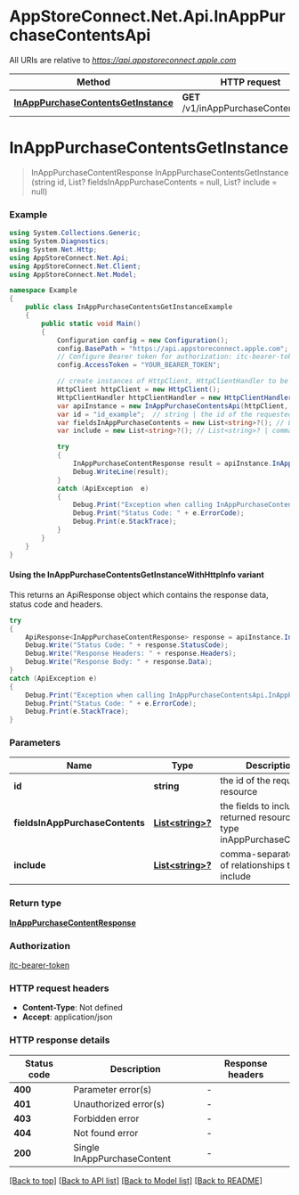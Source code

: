 # AppStoreConnect.Net.Api.InAppPurchaseContentsApi

All URIs are relative to *https://api.appstoreconnect.apple.com*

| Method | HTTP request | Description |
|--------|--------------|-------------|
| [**InAppPurchaseContentsGetInstance**](InAppPurchaseContentsApi.md#inapppurchasecontentsgetinstance) | **GET** /v1/inAppPurchaseContents/{id} |  |

<a id="inapppurchasecontentsgetinstance"></a>
# **InAppPurchaseContentsGetInstance**
> InAppPurchaseContentResponse InAppPurchaseContentsGetInstance (string id, List<string>? fieldsInAppPurchaseContents = null, List<string>? include = null)



### Example
```csharp
using System.Collections.Generic;
using System.Diagnostics;
using System.Net.Http;
using AppStoreConnect.Net.Api;
using AppStoreConnect.Net.Client;
using AppStoreConnect.Net.Model;

namespace Example
{
    public class InAppPurchaseContentsGetInstanceExample
    {
        public static void Main()
        {
            Configuration config = new Configuration();
            config.BasePath = "https://api.appstoreconnect.apple.com";
            // Configure Bearer token for authorization: itc-bearer-token
            config.AccessToken = "YOUR_BEARER_TOKEN";

            // create instances of HttpClient, HttpClientHandler to be reused later with different Api classes
            HttpClient httpClient = new HttpClient();
            HttpClientHandler httpClientHandler = new HttpClientHandler();
            var apiInstance = new InAppPurchaseContentsApi(httpClient, config, httpClientHandler);
            var id = "id_example";  // string | the id of the requested resource
            var fieldsInAppPurchaseContents = new List<string>?(); // List<string>? | the fields to include for returned resources of type inAppPurchaseContents (optional) 
            var include = new List<string>?(); // List<string>? | comma-separated list of relationships to include (optional) 

            try
            {
                InAppPurchaseContentResponse result = apiInstance.InAppPurchaseContentsGetInstance(id, fieldsInAppPurchaseContents, include);
                Debug.WriteLine(result);
            }
            catch (ApiException  e)
            {
                Debug.Print("Exception when calling InAppPurchaseContentsApi.InAppPurchaseContentsGetInstance: " + e.Message);
                Debug.Print("Status Code: " + e.ErrorCode);
                Debug.Print(e.StackTrace);
            }
        }
    }
}
```

#### Using the InAppPurchaseContentsGetInstanceWithHttpInfo variant
This returns an ApiResponse object which contains the response data, status code and headers.

```csharp
try
{
    ApiResponse<InAppPurchaseContentResponse> response = apiInstance.InAppPurchaseContentsGetInstanceWithHttpInfo(id, fieldsInAppPurchaseContents, include);
    Debug.Write("Status Code: " + response.StatusCode);
    Debug.Write("Response Headers: " + response.Headers);
    Debug.Write("Response Body: " + response.Data);
}
catch (ApiException e)
{
    Debug.Print("Exception when calling InAppPurchaseContentsApi.InAppPurchaseContentsGetInstanceWithHttpInfo: " + e.Message);
    Debug.Print("Status Code: " + e.ErrorCode);
    Debug.Print(e.StackTrace);
}
```

### Parameters

| Name | Type | Description | Notes |
|------|------|-------------|-------|
| **id** | **string** | the id of the requested resource |  |
| **fieldsInAppPurchaseContents** | [**List&lt;string&gt;?**](string.md) | the fields to include for returned resources of type inAppPurchaseContents | [optional]  |
| **include** | [**List&lt;string&gt;?**](string.md) | comma-separated list of relationships to include | [optional]  |

### Return type

[**InAppPurchaseContentResponse**](InAppPurchaseContentResponse.md)

### Authorization

[itc-bearer-token](../README.md#itc-bearer-token)

### HTTP request headers

 - **Content-Type**: Not defined
 - **Accept**: application/json


### HTTP response details
| Status code | Description | Response headers |
|-------------|-------------|------------------|
| **400** | Parameter error(s) |  -  |
| **401** | Unauthorized error(s) |  -  |
| **403** | Forbidden error |  -  |
| **404** | Not found error |  -  |
| **200** | Single InAppPurchaseContent |  -  |

[[Back to top]](#) [[Back to API list]](../README.md#documentation-for-api-endpoints) [[Back to Model list]](../README.md#documentation-for-models) [[Back to README]](../README.md)

